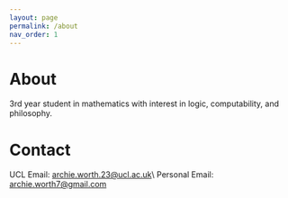 ```yaml
---
layout: page
permalink: /about
nav_order: 1
---
```



# About
3rd year student in mathematics with interest in logic, computability, and philosophy.

# Contact
UCL Email: <archie.worth.23@ucl.ac.uk>\\
Personal Email: <archie.worth7@gmail.com>


